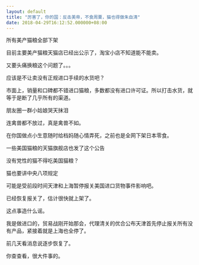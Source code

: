 ```yaml
---
layout: default
title: "厉害了，你的国：反击美帝，不食周粟，猫也得做朱自清"
date: 2018-04-29T16:12:52.000000+08:00
---
```


所有美产猫粮全部下架

目前主要美产猫粮天猫店已经出公示了，淘宝小店不知道能不能卖。


又要头痛换粮这个问题了。。。

应该是不让卖没有正规进口手续的水货吧？ 

市面上，销量和口碑都不错进口猫粮，多数都没有进口许可证。所以打击水货，就等于是断了几乎所有的渠道。

朋友圈一群小姑娘哭天抹泪

连禽兽都不放过，真是禽兽不如。


在你国做点小生意随时给档妈随心情弄死，之前也是全网下架日本零食。

一些美国猫粮的天猫旗舰店也发了这个公告

没有党性的猫不得吃美国猫粮？

猫也要讲中央八项规定

可能是受前段时间天津和上海暂停报关美国进口货物事件影响吧。


已经恢复报关了，估计很快就上架了。 

这点事造什么谣。


我是做进口的，贸易战刚开始那会，代理清关的优合公布天津首先停止报关所有没有产品，紧接着就是上海也全停了。


前几天看消息说逐步恢复了。


你查查看，很大件事的。


